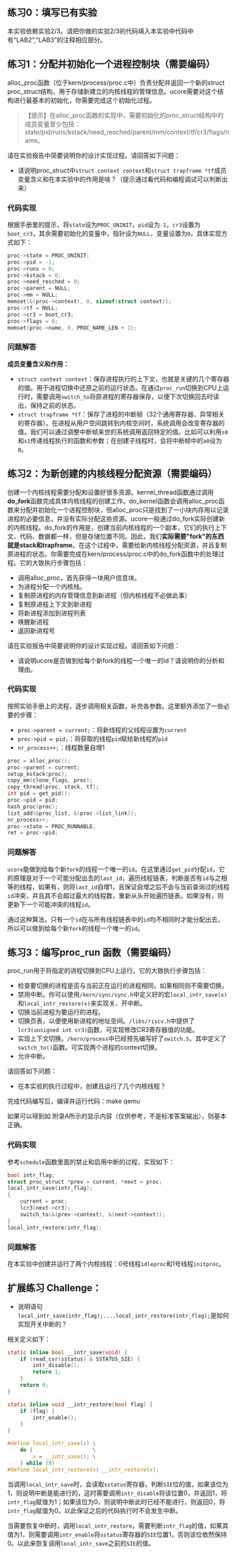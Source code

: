 ## 练习0：填写已有实验

本实验依赖实验2/3。请把你做的实验2/3的代码填入本实验中代码中有“LAB2”,“LAB3”的注释相应部分。

## 练习1：分配并初始化一个进程控制块（需要编码）

alloc_proc函数（位于kern/process/proc.c中）负责分配并返回一个新的struct proc_struct结构，用于存储新建立的内核线程的管理信息。ucore需要对这个结构进行最基本的初始化，你需要完成这个初始化过程。

> 【提示】在alloc_proc函数的实现中，需要初始化的proc_struct结构中的成员变量至少包括：state/pid/runs/kstack/need_resched/parent/mm/context/tf/cr3/flags/name。

请在实验报告中简要说明你的设计实现过程。请回答如下问题：

- 请说明proc_struct中`struct context context`和`struct trapframe *tf`成员变量含义和在本实验中的作用是啥？（提示通过看代码和编程调试可以判断出来）

### 代码实现

根据手册里的提示，将`state`设为`PROC_UNINIT`，`pid`设为`-1`，`cr3`设置为`boot_cr3`，其余需要初始化的变量中，指针设为`NULL`，变量设置为`0`，具体实现方式如下：

```c
proc->state = PROC_UNINIT;
proc->pid = -1;
proc->runs = 0;
proc->kstack = 0;
proc->need_resched = 0;
proc->parent = NULL;
proc->mm = NULL;
memset(&(proc->context), 0, sizeof(struct context));
proc->tf = NULL;
proc->cr3 = boot_cr3;
proc->flags = 0;
memset(proc->name, 0, PROC_NAME_LEN + 1);
```

### 问题解答

**成员变量含义和作用：**

+ `struct context context`：保存进程执行的上下文，也就是关键的几个寄存器的值。用于进程切换中还原之前的运行状态。在通过`proc_run`切换到CPU上运行时，需要调用`switch_to`将原进程的寄存器保存，以便下次切换回去时读出，保持之前的状态。
+ `struct trapframe *tf`：保存了进程的中断帧（32个通用寄存器、异常相关的寄存器）。在进程从用户空间跳转到内核空间时，系统调用会改变寄存器的值。我们可以通过调整中断帧来世的系统调用返回特定的值。比如可以利用`s0`和`s1`传递线程执行的函数和参数；在创建子线程时，会将中断帧中的`a0`设为`0`。

## 练习2：为新创建的内核线程分配资源（需要编码）

创建一个内核线程需要分配和设置好很多资源。kernel_thread函数通过调用**do_fork**函数完成具体内核线程的创建工作。do_kernel函数会调用alloc_proc函数来分配并初始化一个进程控制块，但alloc_proc只是找到了一小块内存用以记录进程的必要信息，并没有实际分配这些资源。ucore一般通过do_fork实际创建新的内核线程。do_fork的作用是，创建当前内核线程的一个副本，它们的执行上下文、代码、数据都一样，但是存储位置不同。因此，我们**实际需要"fork"的东西就是stack和trapframe**。在这个过程中，需要给新内核线程分配资源，并且复制原进程的状态。你需要完成在kern/process/proc.c中的do_fork函数中的处理过程。它的大致执行步骤包括：

- 调用alloc_proc，首先获得一块用户信息块。
- 为进程分配一个内核栈。
- 复制原进程的内存管理信息到新进程（但内核线程不必做此事）
- 复制原进程上下文到新进程
- 将新进程添加到进程列表
- 唤醒新进程
- 返回新进程号

请在实验报告中简要说明你的设计实现过程。请回答如下问题：

- 请说明ucore是否做到给每个新fork的线程一个唯一的id？请说明你的分析和理由。

### 代码实现

按照实验手册上的流程，逐步调用相关函数，补充各参数。这里额外添加了一些必要的步骤：

+ `proc->parent = current;`：将新线程的父线程设置为`current`
+ `proc->pid = pid;`：将获取的线程`pid`赋给新线程的`pid`
+ `nr_process++;`：线程数量自增1

```c
proc = alloc_proc();
proc->parent = current;
setup_kstack(proc);
copy_mm(clone_flags, proc);
copy_thread(proc, stack, tf);
int pid = get_pid();
proc->pid = pid;
hash_proc(proc);
list_add(&proc_list, &(proc->list_link));
nr_process++;
proc->state = PROC_RUNNABLE;
ret = proc->pid;
```

### 问题解答

`ucore`能做到给每个新`fork`的线程一个唯一的`id`。在这里通过`get_pid`分配`id`，它的原理是对于一个可能分配出去的`last_id`，遍历线程链表，判断是否有`id`与之相等的线程，如果有，则将`last_id`自增1，且保证自增之后不会与当前查询过的线程`id`冲突，并且其不会超过最大的线程数，重新从头开始遍历链表。如果没有，则更新下一个可能冲突的线程`id`。

通过这种算法，只有一个`id`在与所有线程链表中的`id`均不相同时才能分配出去，所以可以做到给每个新`fork`的线程一个唯一的`id`。

## 练习3：编写proc_run 函数（需要编码）

proc_run用于将指定的进程切换到CPU上运行。它的大致执行步骤包括：

- 检查要切换的进程是否与当前正在运行的进程相同，如果相同则不需要切换。
- 禁用中断。你可以使用`/kern/sync/sync.h`中定义好的宏`local_intr_save(x)`和`local_intr_restore(x)`来实现关、开中断。
- 切换当前进程为要运行的进程。
- 切换页表，以便使用新进程的地址空间。`/libs/riscv.h`中提供了`lcr3(unsigned int cr3)`函数，可实现修改CR3寄存器值的功能。
- 实现上下文切换。`/kern/process`中已经预先编写好了`switch.S`，其中定义了`switch_to()`函数。可实现两个进程的context切换。
- 允许中断。

请回答如下问题：

- 在本实验的执行过程中，创建且运行了几个内核线程？

完成代码编写后，编译并运行代码：make qemu

如果可以得到如 附录A所示的显示内容（仅供参考，不是标准答案输出），则基本正确。

### 代码实现

参考`schedule`函数里面的禁止和启用中断的过程，实现如下：

```c
bool intr_flag;
struct proc_struct *prev = current, *next = proc;
local_intr_save(intr_flag);
{
    current = proc;
    lcr3(next->cr3);
    switch_to(&(prev->context), &(next->context));
}
local_intr_restore(intr_flag);
```

### 问题解答

在本实验中创建并运行了两个内核线程：0号线程`idleproc`和1号线程`initproc`。

## 扩展练习 Challenge：

- 说明语句`local_intr_save(intr_flag);....local_intr_restore(intr_flag);`是如何实现开关中断的？

相关定义如下：

```c
static inline bool __intr_save(void) {
    if (read_csr(sstatus) & SSTATUS_SIE) {
        intr_disable();
        return 1;
    }
    return 0;
}

static inline void __intr_restore(bool flag) {
    if (flag) {
        intr_enable();
    }
}

#define local_intr_save(x) \
    do {                   \
        x = __intr_save(); \
    } while (0)
#define local_intr_restore(x) __intr_restore(x);
```

当调用`local_intr_save`时，会读取`sstatus`寄存器，判断`SIE`位的值，如果该位为1，则说明中断是能进行的，这时需要调用`intr_disable`将该位置0，并返回1，将`intr_flag`赋值为1；如果该位为0，则说明中断此时已经不能进行，则返回0，将`intr_flag`赋值为0。以此保证之后的代码执行时不会发生中断。

当需要恢复中断时，调用`local_intr_restore`，需要判断`intr_flag`的值，如果其值为1，则需要调用`intr_enable`将`sstatus`寄存器的`SIE`位置1，否则该位依然保持0。以此来恢复调用`local_intr_save`之前的`SIE`的值。